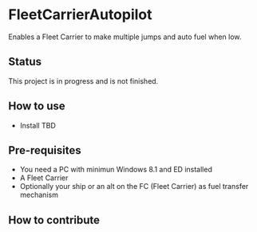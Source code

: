 # FleetCarrierAutopilot
Enables a Fleet Carrier to make multiple jumps and auto fuel when low.

## Status
This project is in progress and is not finished.

## How to use
- Install TBD 

## Pre-requisites
- You need a PC with minimun Windows 8.1 and ED installed
- A Fleet Carrier
- Optionally your ship or an alt on the FC (Fleet Carrier) as fuel transfer mechanism

## How to contribute



